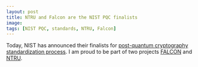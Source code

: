 ```yaml
---
layout: post
title: NTRU and Falcon are the NIST PQC finalists
image:
tags: [NIST PQC, standards, NTRU, Falcon]
---
```


Today, NIST has announced their finalists for [post-quantum cryptography standardization process](https://csrc.nist.gov/Projects/Post-Quantum-Cryptography).
I am proud to be part of two projects [FALCON](http://falcon-sign.info) and  [NTRU](https://ntru.org).
